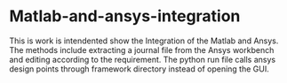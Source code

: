 # Matlab-and-ansys-integration

This is work is intendented show the Integration of the Matlab and Ansys.
The methods include extracting a journal file from the Ansys workbench and editing according to the requirement.
The python run file calls ansys design points through framework directory instead of opening the GUI.
